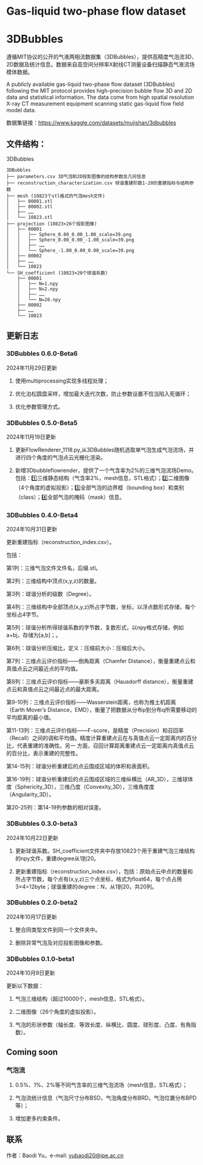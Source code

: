 # Gas-liquid two-phase flow dataset

# 3DBubbles

遵循MIT协议的公开的气液两相流数据集（3DBubbles），提供高精度气泡流3D、2D数据及统计信息。数据来自高空间分辨率X射线CT测量设备扫描静态气液流场模体数据。

A publicly available gas-liquid two-phase flow dataset (3DBubbles) following the MIT protocol provides high-precision bubble flow 3D and 2D data and statistical information. The data come from high spatial resolution X-ray CT measurement equipment scanning static gas-liquid flow field model data.

数据集链接：<https://www.kaggle.com/datasets/mujishan/3dbubbles>

## 文件结构：

3DBubbles

    3DBubbles
    ├── parameters.csv 3D气泡和2D投影图像的结构参数及几何信息
    ├── reconstruction_characterization.csv 球谐重建阶数1-20的重建指标与结构参数 
    ├── mesh (10823个stl格式的气泡mesh文件)
    │   ├── 00001.stl
    │   ├── 00002.stl
    │   ├── ……
    │   └── 10823.stl  
    ├── projection (10823×26个投影图像)
    │   ├── 00001
    │   │   ├── Sphere_0.00_0.00_1.00_scale=39.png  
    │   │   ├── Sphere_0.00_0.00_-1.00_scale=39.png    
    │   │   ├── ……
    │   │   └── Sphere_-1.00_0.00_0.00_scale=39.png
    │   ├── 00002
    │   ├── ……
    │   └── 10823
    └── SH_coefficient (10823×20个球谐系数)
        ├── 00001
        │   ├── N=1.npy  
        │   ├── N=2.npy
        │   ├── ……
        │   └── N=20.npy
        ├── 00002
        ├── ……
        └── 10823

## 更新日志

### 3DBubbles 0.6.0-Beta6

2024年11月29日更新

1.  使用multiprocessing实现多线程处理；

2.  优化泊松圆盘采样，增加最大迭代次数，防止参数设置不恰当陷入死循环；

3.  优化参数管理方式。

### 3DBubbles 0.5.0-Beta5

2024年11月19日更新

1.  更新FlowRenderer\_1118.py,从3DBubbles随机选取单气泡生成气泡流场，并进行四个角度的气泡点云光栅化渲染。

2.  新增3Dbubbleflowrender，提供了一个气含率为2%的三维气泡流场Demo。包括：1️⃣三维静态结构（气含率2%，mesh信息，STL格式）；2️⃣二维图像（4个角度的虚拟投影）；3️⃣全部气泡的边界框（bounding box）和类别（class）；4️⃣全部气泡的掩码（mask）信息。

### 3DBubbles 0.4.0-Beta4

2024年10月31日更新

更新重建指标（reconstruction\_index.csv）。

包括：

第1列：三维气泡文件文件名，后缀.stl。

第2列：三维结构中顶点(x,y,z)的数量。

第3列：球谐分析的级数（Degree）。

第4列：三维结构中全部顶点(x,y,z)所占字节数，坐标，以浮点数形式存储，每个坐标占4字节。

第5列：球谐分析所得球谐系数的字节数，复数形式，以npy格式存储，例如a+bj，存储为\[a,b]；。

第6列：球谐分析压缩比，定义：压缩前大小：压缩后大小。

第7列：三维点云评价指标——倒角距离（Chamfer Distance），衡量重建点云和真值点云之间最近点的平均值。

第8列：三维点云评价指标——豪斯多夫距离（Hausdorff distance），衡量重建点云和真值点云之间最近点的最大距离。

第9-10列：三维点云评价指标——Wasserstein距离，也称为推土机距离（Earth Mover’s Distance，EMD），衡量了把数据从分布p到分布q所需要移动的平均距离的最小值。

第11-13列：三维点云评价指标——F-score，是精度（Precision）和召回率（Recall）之间的调和平均值。精度计算重建点云在与真值点云一定距离内的百分比，代表重建的准确性。另一
方面，召回计算距离重建点云一定距离内真值点云的百分比，表示重建的完整性。

第14-15列：球谐分析重建后的点云围成区域的体积和表面积。

第16-19列：球谐分析重建后的点云围成区域的三维纵横比（AR\_3D），三维球体度（Sphericity\_3D），三维凸度（Convexity\_3D），三维角度度（Angularity\_3D）。

第20-25列：第14-19列参数的相对误差。

### 3DBubbles 0.3.0-beta3

2024年10月22日更新

1.  更新球谐系数。SH\_coefficient文件夹中存放10823个用于重建气泡三维结构的npy文件，重建degree从1到20。

2.  更新重建指标（reconstruction\_index.csv），包括：原始点云中点的数量和所占字节数，每个点有(x,y,z)三个点坐标，格式为float64，每个点占用3×4\=12byte；球谐重建的degree：N，从1到20，共20列。

### 3DBubbles 0.2.0-beta2

2024年10月17日更新

1.  整合同类型文件到同一个文件夹中。

2.  删除异常气泡及对应投影图像和参数。

### 3DBubbles 0.1.0-beta1

2024年10月9日更新

更新以下数据：

1.  气泡三维结构（超过10000个，mesh信息，STL格式）。

2.  二维图像（26个角度的虚拟投影）。

3.  气泡的形状参数（轴长度、等效长度、纵横比、圆度、球形度、凸度、有角指数）。

## Coming soon

### 气泡流

1.  0.5%、1%、2%等不同气含率的三维气泡流场（mesh信息，STL格式）；

2.  气泡流统计信息（气泡尺寸分布BSD，气泡角度分布BRD，气泡位置分布BPD等）；

3.  增加更多约束条件。

## 联系

作者：Baodi Yu，e-mail: <yubaodi20@ipe.ac.cn>

